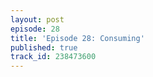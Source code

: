 ```yaml
---
layout: post
episode: 28
title: 'Episode 28: Consuming'
published: true
track_id: 238473600
---
```

<div class='list post-player' track='{{page.track_id}}'></div>